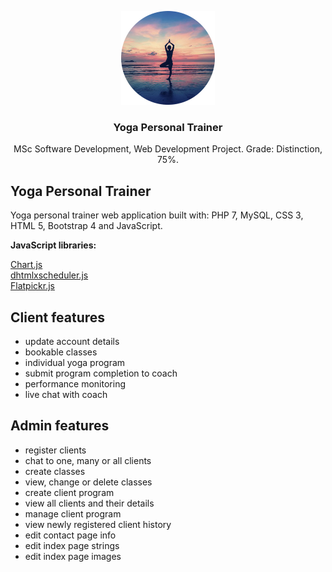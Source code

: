 <p align="center">
  <img src="https://github.com/davidgrech/yoga-coach/blob/master/images/circlefour.jpg" width="150" height="150">
</p>


<h3 align="center">Yoga Personal Trainer</h3>

<p align="center">
  MSc Software Development, Web Development Project. Grade: Distinction, 75%. 
</p>


## Yoga Personal Trainer

Yoga personal trainer web application built with: PHP 7, MySQL, CSS 3, HTML 5, Bootstrap 4 and JavaScript.
  
**JavaScript libraries:**

[Chart.js](https://github.com/chartjs/Chart.js)  
[dhtmlxscheduler.js]( https://dhtmlx.com/docs/products/dhtmlxScheduler/)  
[Flatpickr.js]( https://github.com/flatpickr/flatpickr)  

## Client features  

 - update account details
 - bookable classes 
 - individual yoga program
 - submit program completion to coach
 - performance monitoring 
 - live chat with coach
 
## Admin features  

 - register clients
 - chat to one, many or all clients
 - create classes
 - view, change or delete classes
 - create client program
 - view all clients and their details
 - manage client program
 - view newly registered client history
 - edit contact page info
 - edit index page strings
 - edit index page images

